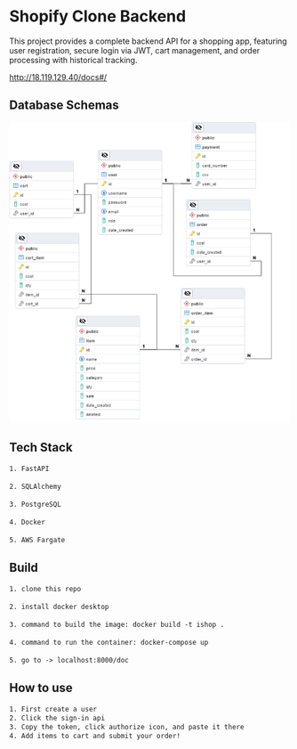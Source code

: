 # Shopify Clone Backend

This project provides a complete backend API for a shopping app, featuring user registration, secure login via JWT, cart management, and order processing with historical tracking.

<http://18.119.129.40/docs#/>

## Database Schemas

![ishop db](pics/ishop.png)

## Tech Stack
    1. FastAPI

    2. SQLAlchemy

    3. PostgreSQL

    4. Docker

    5. AWS Fargate

## Build
    1. clone this repo

    2. install docker desktop

    3. command to build the image: docker build -t ishop .

    4. command to run the container: docker-compose up

    5. go to -> localhost:8000/doc

## How to use

    1. First create a user
    2. Click the sign-in api
    3. Copy the token, click authorize icon, and paste it there
    4. Add items to cart and submit your order!
